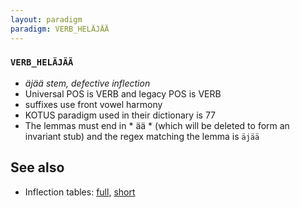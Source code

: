 ```yaml
---
layout: paradigm
paradigm: VERB_HELÄJÄÄ
---
```

### ` VERB_HELÄJÄÄ `

* _äjää stem, defective inflection_
* Universal POS is VERB and legacy POS is VERB
* suffixes use front vowel harmony
* KOTUS paradigm used in their dictionary is 77
* The lemmas must end in * ää * (which will be deleted to form an invariant stub) and the regex matching the lemma is ` äjää `

## See also

* Inflection tables: [full](gen/H/heläjää.html), [short](gen/H/heläjää_wikt.html)

